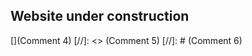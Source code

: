 <!---
No Title
-->


## Website under construction 
 
[](Comment 4)
[//]: <> (Comment 5)
[//]: # (Comment 6)
